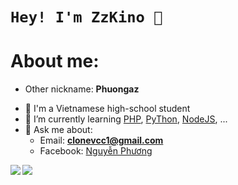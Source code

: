 # `Hey! I'm ZzKino 👋`

# About me:
+ Other nickname: **Phuongaz**
- 🔭 I'm a Vietnamese high-school student
- 🌱 I’m currently learning [PHP](https://www.php.net/), [PyThon](https://www.python.org/), [NodeJS](https://nodejs.org/), ...
- 💬 Ask me about:
  + Email: **clonevcc1@gmail.com**
  + Facebook: [Nguyễn Phương](https://www.facebook.com/Phuong0Ngu)

<a href="https://github.com/anuraghazra/github-readme-stats">
  <img align="left" src="https://github-readme-stats.vercel.app/api?username=zzkino&count_private=true&show_icons=true&theme=dracula" />
</a>
<a href="https://github.com/anuraghazra/github-readme-stats">
  <img align="left" src="https://github-readme-stats.vercel.app/api/top-langs/?username=zzkino&layout=compact&theme=dracula" />
</a>
